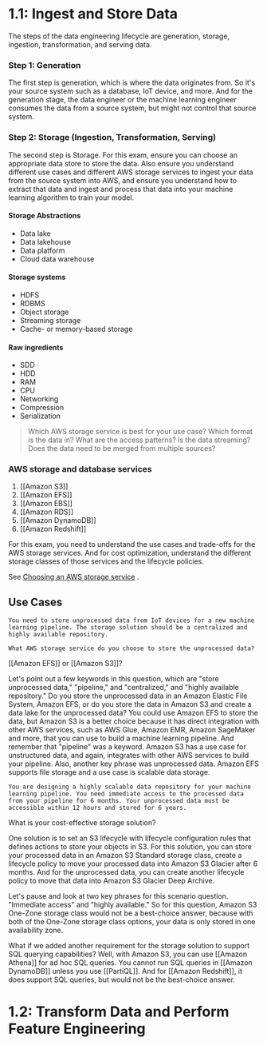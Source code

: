 
# 1.1: Ingest and Store Data

The steps of the data engineering lifecycle are generation, storage, ingestion, transformation, and serving data.
### Step 1: Generation

The first step is generation, which is where the data originates from. So it's your source system such as a database, IoT device, and more. And for the generation stage, the data engineer or the machine learning engineer consumes the data from a source system, but might not control that source system.
### Step 2: Storage (Ingestion, Transformation, Serving)

The second step is Storage. For this exam, ensure you can choose an appropriate data store to store the data. Also ensure you understand different use cases and different AWS storage services to ingest your data from the source system into AWS, and ensure you understand how to extract that data and ingest and process that data into your machine learning algorithm to train your model.
#### Storage Abstractions
* Data lake
* Data lakehouse
* Data platform
* Cloud data warehouse
#### Storage systems
* HDFS
* RDBMS
* Object storage
* Streaming storage
* Cache- or memory-based storage
#### Raw ingredients
* SDD
* HDD
* RAM
* CPU
* Networking
* Compression
* Serialization

>Which AWS storage service is best for your use case? Which format is the data in? What are the access patterns? Is the data streaming? Does the data need to be merged from multiple sources?
### AWS storage and database services
1. [[Amazon S3]]
2. [[Amazon EFS]]
3. [[Amazon EBS]]
4. [[Amazon RDS]]
5. [[Amazon DynamoDB]]
6. [[Amazon Redshift]]

For this exam, you need to understand the use cases and trade-offs for the AWS storage services. And for cost optimization, understand the different storage classes of those services and the lifecycle policies.

See [Choosing an AWS storage service](https://docs.aws.amazon.com/decision-guides/latest/storage-on-aws-how-to-choose/choosing-aws-storage-service.html) .
## Use Cases

```
You need to store unprocessed data from IoT devices for a new machine learning pipeline. The storage solution should be a centralized and highly available repository.

What AWS storage service do you choose to store the unprocessed data?
```

[[Amazon EFS]] or [[Amazon S3]]?

Let's point out a few keywords in this question, which are "store unprocessed data," "pipeline," and "centralized," and "highly available repository." Do you store the unprocessed data in an Amazon Elastic File System, Amazon EFS, or do you store the data in Amazon S3 and create a data lake for the unprocessed data? You could use Amazon EFS to store the data, but Amazon S3 is a better choice because it has direct integration with other AWS services, such as AWS Glue, Amazon EMR, Amazon SageMaker and more, that you can use to build a machine learning pipeline. And remember that "pipeline" was a keyword. Amazon S3 has a use case for unstructured data, and again, integrates with other AWS services to build your pipeline. Also, another key phrase was unprocessed data. Amazon EFS supports file storage and a use case is scalable data storage.

```
You are designing a highly scalable data repository for your machine learning pipeline. You need immediate access to the processed data from your pipeline for 6 months. Your unprocessed data must be accessible within 12 hours and stored for 6 years.
```

What is your cost-effective storage solution?

One solution is to set an S3 lifecycle with lifecycle configuration rules that defines actions to store your objects in S3. For this solution, you can store your processed data in an Amazon S3 Standard storage class, create a lifecycle policy to move your processed data into Amazon S3 Glacier after 6 months. And for the unprocessed data, you can create another lifecycle policy to move that data into Amazon S3 Glacier Deep Archive.

Let's pause and look at two key phrases for this scenario question. "Immediate access" and "highly available." So for this question, Amazon S3 One-Zone storage class would not be a best-choice answer, because with both of the One-Zone storage class options, your data is only stored in one availability zone.

What if we added another requirement for the storage solution to support SQL querying capabilities? Well, with Amazon S3, you can use [[Amazon Athena]] for ad hoc SQL queries. You cannot run SQL queries in [[Amazon DynamoDB]] unless you use [[PartiQL]]. And for [[Amazon Redshift]], it does support SQL queries, but would not be the best-choice answer.

# 1.2: Transform Data and Perform Feature Engineering